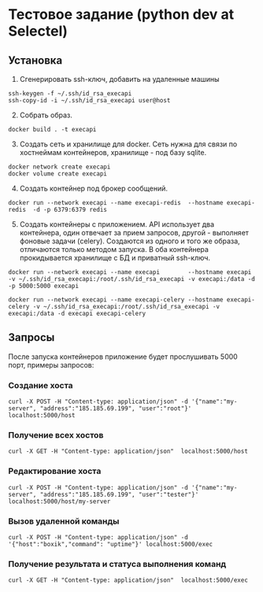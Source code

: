 # Тестовое задание (python dev at Selectel)

## Установка

1. Сгенерировать ssh-ключ, добавить на удаленные машины
```
ssh-keygen -f ~/.ssh/id_rsa_execapi
ssh-copy-id -i ~/.ssh/id_rsa_execapi user@host
```

2. Собрать образ.
```
docker build . -t execapi
```

3. Создать сеть и хранилище для docker. Сеть нужна для связи по хостнеймам контейнеров, хранилище - под базу sqlite. 
```
docker network create execapi
docker volume create execapi
```

4. Создать контейнер под брокер сообщений.
```
docker run --network execapi --name execapi-redis  --hostname execapi-redis  -d -p 6379:6379 redis
```

5. Создать контейнеры с приложением. API использует два контейнера, один отвечает за прием запросов, другой - выполняет фоновые задачи (celery). Создаются из одного и того же образа, отличаются только методом запуска.
В оба контейнера прокидывается хранилище с БД и приватный ssh-ключ.

``` 
docker run --network execapi --name execapi        --hostname execapi -v ~/.ssh/id_rsa_execapi:/root/.ssh/id_rsa_execapi -v execapi:/data -d -p 5000:5000 execapi

docker run --network execapi --name execapi-celery --hostname execapi-celery -v ~/.ssh/id_rsa_execapi:/root/.ssh/id_rsa_execapi -v execapi:/data -d execapi execapi-celery
```
## Запросы

После запуска контейнеров приложение будет прослушивать 5000 порт, примеры запросов:

### Создание хоста
```
curl -X POST -H "Content-type: application/json" -d '{"name":"my-server", "address":"185.185.69.199", "user":"root"}' localhost:5000/host
```
### Получение всех хостов
```
curl -X GET -H "Content-type: application/json"  localhost:5000/host
```
### Редактирование хоста
```
curl -X POST -H "Content-type: application/json" -d '{"name":"my-server", "address":"185.185.69.199", "user":"tester"}' localhost:5000/host/my-server
```
### Вызов удаленной команды
```
curl -X POST -H "Content-type: application/json" -d '{"host":"boxik","command": "uptime"}' localhost:5000/exec
```
### Получение результата и статуса выполнения команд
```
curl -X GET -H "Content-type: application/json"  localhost:5000/exec
```
